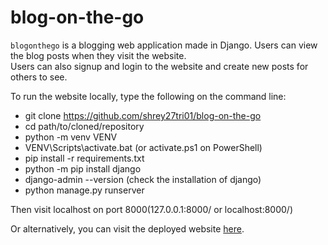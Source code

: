 # blog-on-the-go

```blogonthego``` is a blogging web application made in Django. Users can view the blog posts when they visit the website.   
Users can also signup and login to the website and create new posts for others to see.

To run the website locally, type the following on the command line:
- git clone https://github.com/shrey27tri01/blog-on-the-go
- cd path/to/cloned/repository
- python -m venv VENV
- VENV\Scripts\activate.bat (or activate.ps1 on PowerShell)
- pip install -r requirements.txt
- python -m pip install django
- django-admin --version (check the installation of django)
- python manage.py runserver    

Then visit localhost on port 8000(127.0.0.1:8000/ or localhost:8000/)

Or alternatively, you can visit the deployed website <a href="https://shrey27tri01.pythonanywhere.com/">here</a>.  

